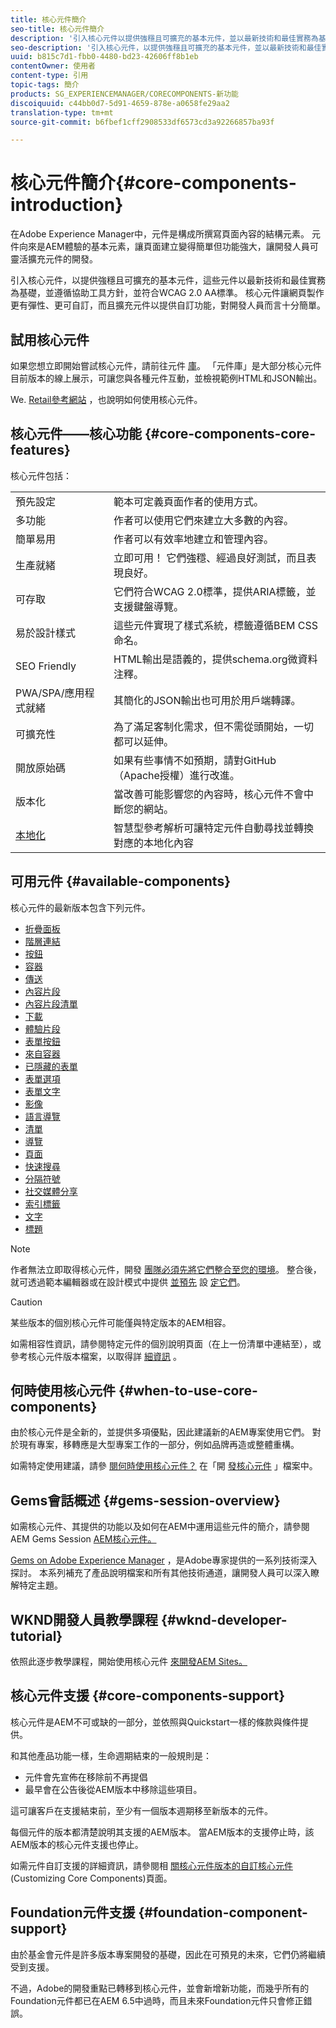 ```yaml
---
title: 核心元件簡介
seo-title: 核心元件簡介
description: '引入核心元件以提供強穩且可擴充的基本元件，並以最新技術和最佳實務為基礎。 '
seo-description: '引入核心元件，以提供強穩且可擴充的基本元件，並以最新技術和最佳實務為基礎。 '
uuid: b815c7d1-fbb0-4480-bd23-42606ff8b1eb
contentOwner: 使用者
content-type: 引用
topic-tags: 簡介
products: SG_EXPERIENCEMANAGER/CORECOMPONENTS-新功能
discoiquuid: c44bb0d7-5d91-4659-878e-a0658fe29aa2
translation-type: tm+mt
source-git-commit: b6fbef1cff2908533df6573cd3a92266857ba93f

---
```



# 核心元件簡介{#core-components-introduction}

在Adobe Experience Manager中，元件是構成所撰寫頁面內容的結構元素。 元件向來是AEM體驗的基本元素，讓頁面建立變得簡單但功能強大，讓開發人員可靈活擴充元件的開發。

引入核心元件，以提供強穩且可擴充的基本元件，這些元件以最新技術和最佳實務為基礎，並遵循協助工具方針，並符合WCAG 2.0 AA標準。 核心元件讓網頁製作更有彈性、更可自訂，而且擴充元件以提供自訂功能，對開發人員而言十分簡單。

## 試用核心元件

如果您想立即開始嘗試核心元件，請前往元件 [庫](http://opensource.adobe.com/aem-core-wcm-components/library.html)。 「元件庫」是大部分核心元件目前版本的線上展示，可讓您與各種元件互動，並檢視範例HTML和JSON輸出。

We. [Retail參考網站](https://helpx.adobe.com/experience-manager/6-4/sites/developing/using/we-retail.html) ，也說明如何使用核心元件。

## 核心元件——核心功能 {#core-components-core-features}

核心元件包括：

|  |  |
|--- |--- |
| 預先設定 | 範本可定義頁面作者的使用方式。 |
| 多功能 | 作者可以使用它們來建立大多數的內容。 |
| 簡單易用 | 作者可以有效率地建立和管理內容。 |
| 生產就緒 | 立即可用！ 它們強穩、經過良好測試，而且表現良好。 |
| 可存取 | 它們符合WCAG 2.0標準，提供ARIA標籤，並支援鍵盤導覽。 |
| 易於設計樣式 | 這些元件實現了樣式系統，標籤遵循BEM CSS命名。 |
| SEO Friendly | HTML輸出是語義的，提供schema.org微資料注釋。 |
| PWA/SPA/應用程式就緒 | 其簡化的JSON輸出也可用於用戶端轉譯。 |
| 可擴充性 | 為了滿足客制化需求，但不需從頭開始，一切都可以延伸。 |
| 開放原始碼 | 如果有些事情不如預期，請對GitHub（Apache授權）進行改進。 |
| 版本化 | 當改善可能影響您的內容時，核心元件不會中斷您的網站。 |
| [本地化](localization.md) | 智慧型參考解析可讓特定元件自動尋找並轉換對應的本地化內容 |

## 可用元件 {#available-components}

核心元件的最新版本包含下列元件。

* [折疊面板](accordion.md)
* [階層連結](breadcrumb.md)
* [按鈕](button.md)
* [容器](container.md)
* [傳送](carousel.md)
* [內容片段](content-fragment-component.md)
* [內容片段清單](content-fragment-list.md)
* [下載](download.md)
* [體驗片段](experience-fragment.md)
* [表單按鈕](form-button.md)
* [來自容器](form-container.md)
* [已隱藏的表單](form-hidden.md)
* [表單選項](form-options.md)
* [表單文字](form-text.md)
* [影像](image.md)
* [語言導覽](language-navigation.md)
* [清單](list.md)
* [導覽](navigation.md)
* [頁面](page.md)
* [快速搜尋](quick-search.md)
* [分隔符號](separator.md)
* [社交媒體分享](sharing.md)
* [索引標籤](tabs.md)
* [文字](text.md)
* [標題](title.md)

>[!NOTE]
>
>作者無法立即取得核心元件，開發 [團隊必須先將它們整合至您的環境](using.md)。 整合後，就可透過範本編輯器或在設計模式中提供 [並預先](https://helpx.adobe.com/experience-manager/6-5/sites/authoring/using/templates.html) 設 [定它們](https://helpx.adobe.com/experience-manager/6-5/sites/authoring/using/default-components-designmode.html)。

>[!CAUTION]
>
>某些版本的個別核心元件可能僅與特定版本的AEM相容。
>
>如需相容性資訊，請參閱特定元件的個別說明頁面（在上一份清單中連結至），或參考核心元件版本檔案，以取得詳 [細資訊](versions.md) 。

## 何時使用核心元件 {#when-to-use-core-components}

由於核心元件是全新的，並提供多項優點，因此建議新的AEM專案使用它們。 對於現有專案，移轉應是大型專案工作的一部分，例如品牌再造或整體重構。

如需特定使用建議，請參 [閱何時使用核心元件？](developing.md) 在「開 [發核心元件](developing.md) 」檔案中。

## Gems會話概述 {#gems-session-overview}

如需核心元件、其提供的功能以及如何在AEM中運用這些元件的簡介，請參閱AEM Gems Session [AEM核心元件。](https://helpx.adobe.com/experience-manager/kt/eseminars/gems/AEM-Core-Components.html)

[Gems on Adobe Experience Manager](https://helpx.adobe.com/experience-manager/kt/eseminars/gems/aem-index.html) ，是Adobe專家提供的一系列技術深入探討。 本系列補充了產品說明檔案和所有其他技術通道，讓開發人員可以深入瞭解特定主題。

## WKND開發人員教學課程 {#wknd-developer-tutorial}

依照此逐步教學課程，開始使用核心元件 [來開發AEM Sites。](https://helpx.adobe.com/experience-manager/6-5/sites/developing/using/getting-started.html)

## 核心元件支援 {#core-components-support}

核心元件是AEM不可或缺的一部分，並依照與Quickstart一樣的條款與條件提供。

和其他產品功能一樣，生命週期結束的一般規則是：

* 元件會先宣佈在移除前不再提倡
* 最早會在公告後從AEM版本中移除這些項目。

這可讓客戶在支援結束前，至少有一個版本週期移至新版本的元件。

每個元件的版本都清楚說明其支援的AEM版本。 當AEM版本的支援停止時，該AEM版本的核心元件支援也停止。

如需元件自訂支援的詳細資訊，請參閱相 [關核心元件版本的自訂核心元件](customizing.md) (Customizing Core Components)頁面。

## Foundation元件支援 {#foundation-component-support}

由於基金會元件是許多版本專案開發的基礎，因此在可預見的未來，它們仍將繼續受到支援。

不過，Adobe的開發重點已轉移到核心元件，並會新增新功能，而幾乎所有的 [](https://helpx.adobe.com/experience-manager/6-5/sites/authoring/using/default-components-foundation.html) Foundation元件都已在AEM 6.5中過時，而且未來Foundation元件只會修正錯誤。
